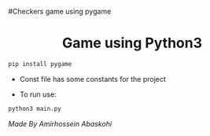 #Checkers game using pygame

<h1 align="center">Game using Python3</h1>

```bash
pip install pygame
```

- Const file has some constants for the project

- To run use:

```bash
python3 main.py
```

*Made By Amirhossein Abaskohi*